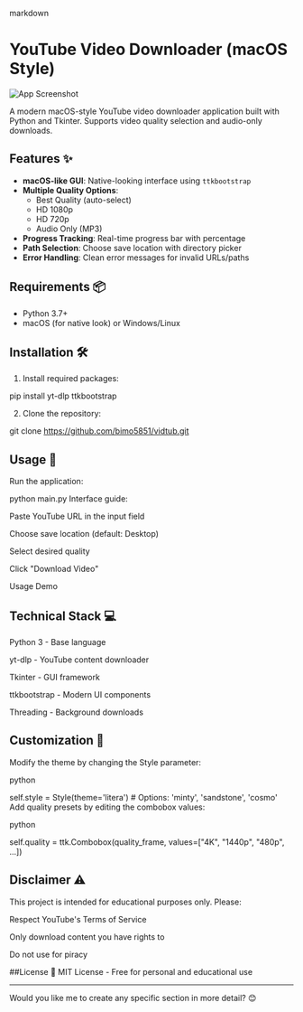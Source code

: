 markdown

# YouTube Video Downloader (macOS Style)

![App Screenshot](screenshot.png)

A modern macOS-style YouTube video downloader application built with Python and Tkinter. Supports video quality selection and audio-only downloads.

## Features ✨

- **macOS-like GUI**: Native-looking interface using `ttkbootstrap`
- **Multiple Quality Options**: 
  - Best Quality (auto-select)
  - HD 1080p
  - HD 720p
  - Audio Only (MP3)
- **Progress Tracking**: Real-time progress bar with percentage
- **Path Selection**: Choose save location with directory picker
- **Error Handling**: Clean error messages for invalid URLs/paths

## Requirements 📦

- Python 3.7+
- macOS (for native look) or Windows/Linux

## Installation 🛠️

1. Install required packages:

pip install yt-dlp ttkbootstrap

2. Clone the repository:

git clone https://github.com/bimo5851/vidtub.git

## Usage 🚀
Run the application:


python main.py
Interface guide:

Paste YouTube URL in the input field

Choose save location (default: Desktop)

Select desired quality

Click "Download Video"

Usage Demo

## Technical Stack 💻
Python 3 - Base language

yt-dlp - YouTube content downloader

Tkinter - GUI framework

ttkbootstrap - Modern UI components

Threading - Background downloads

## Customization 🎨
Modify the theme by changing the Style parameter:

python

self.style = Style(theme='litera')  # Options: 'minty', 'sandstone', 'cosmo'
Add quality presets by editing the combobox values:

python

self.quality = ttk.Combobox(quality_frame, 
                          values=["4K", "1440p", "480p", ...])
## Disclaimer ⚠️
This project is intended for educational purposes only. Please:

Respect YouTube's Terms of Service

Only download content you have rights to

Do not use for piracy

##License 📄
MIT License - Free for personal and educational use



---


Would you like me to create any specific section in more detail? 😊





